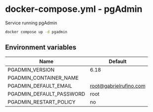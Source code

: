 # docker-compose.yml - pgAdmin

Service running pgAdmin

```bash
docker compose up -d pgadmin
```

## Environment variables

| **Name**                 | **Default**            |
| ------------------------ | ---------------------- |
| PGADMIN_VERSION          | 6.18                   |
| PGADMIN_CONTAINER_NAME   |                        |
| PGADMIN_DEFAULT_EMAIL    | root@gabrielrufino.com |
| PGADMIN_DEFAULT_PASSWORD | root                   |
| PGADMIN_RESTART_POLICY   | no                     |
